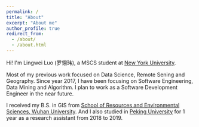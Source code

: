 ```yaml
---
permalink: /
title: "About"
excerpt: "About me"
author_profile: true
redirect_from: 
  - /about/
  - /about.html
---
```


Hi! I'm Lingwei Luo (罗翎玮), a MSCS student at [New York University](https://www.nyu.edu/).

Most of my previous work focused on Data Science, Remote Sening and Geography. Since year 2017, I have been focusing on Software Engineering, Data Mining and Algorithm. I plan to work as a Software Development Engineer in the near future.

I received my B.S. in GIS from [School of Resources and Environmental Sciences, Wuhan University](http://sres.whu.edu.cn/English/Home.htm). And I also studied in [Peking University](http://english.pku.edu.cn/) for 1 year as a research assistant from 2018 to 2019.